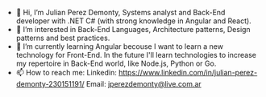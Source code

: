 - 👋 Hi, I’m Julian Perez Demonty, Systems analyst and Back-End developer with .NET C# (with strong knowledge in Angular and React).
- 👀 I’m interested in Back-End Languages, Architecture patterns, Design patterns and  best practices.
- 🌱 I’m currently learning Angular becouse I want to learn a new technology for Front-End. In the future I'll learn technologies to increase my repertoire in Back-End world, like Node.js, Python or Go.
- 📫 How to reach me: Linkedin: https://www.linkedin.com/in/julian-perez-demonty-230151191/  Email: jperezdemonty@live.com.ar

<!---
JperezD10/JperezD10 is a ✨ special ✨ repository because its `README.md` (this file) appears on your GitHub profile.
You can click the Preview link to take a look at your changes.
--->
